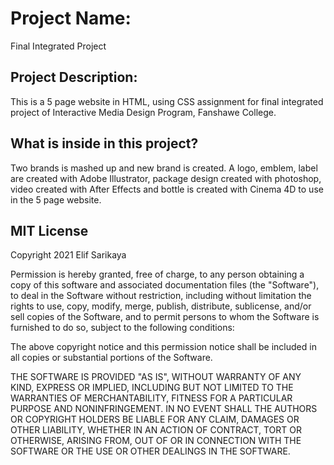 
# Project Name:
Final Integrated Project 

## Project Description:
This is a 5 page website in HTML, using CSS assignment for final integrated project of Interactive Media Design Program, Fanshawe College. 

## What is inside in this project?
Two brands is mashed up and new brand is created. A logo, emblem, label are created with Adobe Illustrator, package design created with photoshop, video created with After Effects and  bottle is created with Cinema 4D to use in the 5 page website. 

## MIT License
Copyright 2021 Elif Sarikaya

Permission is hereby granted, free of charge, to any person obtaining a copy of this software and associated documentation files (the "Software"), to deal in the Software without restriction, including without limitation the rights to use, copy, modify, merge, publish, distribute, sublicense, and/or sell copies of the Software, and to permit persons to whom the Software is furnished to do so, subject to the following conditions:

The above copyright notice and this permission notice shall be included in all copies or substantial portions of the Software.

THE SOFTWARE IS PROVIDED "AS IS", WITHOUT WARRANTY OF ANY KIND, EXPRESS OR IMPLIED, INCLUDING BUT NOT LIMITED TO THE WARRANTIES OF MERCHANTABILITY, FITNESS FOR A PARTICULAR PURPOSE AND NONINFRINGEMENT. IN NO EVENT SHALL THE AUTHORS OR COPYRIGHT HOLDERS BE LIABLE FOR ANY CLAIM, DAMAGES OR OTHER LIABILITY, WHETHER IN AN ACTION OF CONTRACT, TORT OR OTHERWISE, ARISING FROM, OUT OF OR IN CONNECTION WITH THE SOFTWARE OR THE USE OR OTHER DEALINGS IN THE SOFTWARE.
 

 




